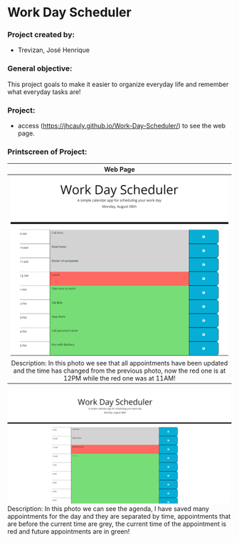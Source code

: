 # Work Day Scheduler

### Project created by:
- Trevizan, José Henrique

### General objective: 
This project goals to make it easier to organize everyday life and remember what everyday tasks are!


### Project:
- access (https://jhcauly.github.io/Work-Day-Scheduler/) to see the web page.

### Printscreen of Project:

| **Web Page** |
| :---: |
| <img src="https://github.com/jhcauly/Work-Day-Scheduler/blob/main/assets/img/new%20hora.png?raw=true" width="600"> |
|Description: In this photo we see that all appointments have been updated and the time has changed from the previous photo, now the red one is at 12PM while the red one was at 11AM! |
 <img src="https://github.com/jhcauly/Work-Day-Scheduler/blob/main/assets/img/pagina.png?raw=true" width="600"> 
 Description: In this photo we can see the agenda, I have saved many appointments for the day and they are separated by time, appointments that are before the current time are grey, the current time of the appointment is red and future appointments are in green! 
